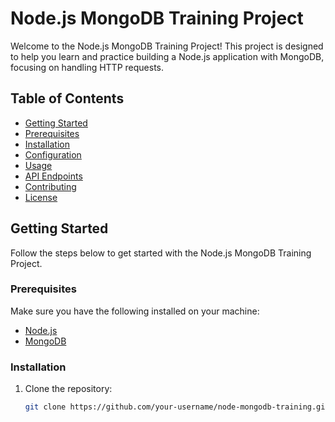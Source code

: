 # Node.js MongoDB Training Project

Welcome to the Node.js MongoDB Training Project! This project is designed to help you learn and practice building a Node.js application with MongoDB, focusing on handling HTTP requests.

## Table of Contents

- [Getting Started](#getting-started)
- [Prerequisites](#prerequisites)
- [Installation](#installation)
- [Configuration](#configuration)
- [Usage](#usage)
- [API Endpoints](#api-endpoints)
- [Contributing](#contributing)
- [License](#license)

## Getting Started

Follow the steps below to get started with the Node.js MongoDB Training Project.

### Prerequisites

Make sure you have the following installed on your machine:

- [Node.js](https://nodejs.org/)
- [MongoDB](https://www.mongodb.com/try/download/community)

### Installation

1. Clone the repository:

   ```bash
   git clone https://github.com/your-username/node-mongodb-training.git
